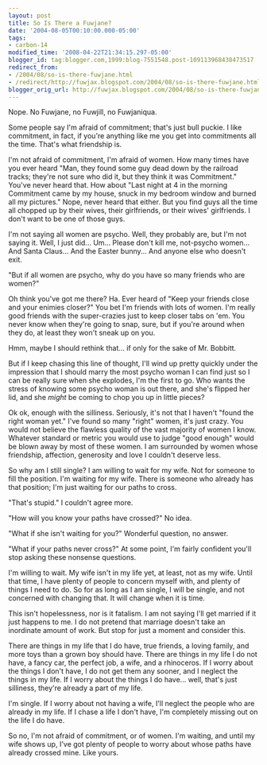 ```yaml
---
layout: post
title: So Is There a Fuwjane?
date: '2004-08-05T00:10:00.000-05:00'
tags:
- carbon-14
modified_time: '2008-04-22T21:34:15.297-05:00'
blogger_id: tag:blogger.com,1999:blog-7551548.post-109113968438473517
redirect_from: 
- /2004/08/so-is-there-fuwjane.html
- /redirect/http://fuwjax.blogspot.com/2004/08/so-is-there-fuwjane.html
blogger_orig_url: http://fuwjax.blogspot.com/2004/08/so-is-there-fuwjane.html
---
```


Nope.  No Fuwjane, no Fuwjill, no Fuwjaniqua.

Some people say I'm afraid of commitment; that's just bull puckie. I like commitment, in fact, if you're anything like me you get into commitments all the time. That's what friendship is.

I'm not afraid of commitment, I'm afraid of women. How many times have you ever heard "Man, they found some guy dead down by the railroad tracks; they're not sure who did it, but they think it was Commitment." You've never heard that. How about "Last night at 4 in the morning Commitment came by my house, snuck in my bedroom window and burned all my pictures."  Nope, never heard that either.  But you find guys all the time all chopped up by their wives, their girlfriends, or their wives' girlfriends. I don't want to be one of those guys.

I'm not saying all women are psycho. Well, they probably are, but I'm not saying it. Well, I just did... Um... Please don't kill me, not-psycho women... And Santa Claus... And the Easter bunny... And anyone else who doesn't exit.

"But if all women are psycho, why do you have so many friends who are women?"

Oh think you've got me there? Ha. Ever heard of "Keep your friends close and your enimies closer?" You bet I'm friends with lots of women. I'm really good friends with the super-crazies just to keep closer tabs on 'em. You never know when they're going to snap, sure, but if you're around when they do, at least they won't sneak up on you.

Hmm, maybe I should rethink that... if only for the sake of Mr. Bobbitt.

But if I keep chasing this line of thought, I'll wind up pretty quickly under the impression that I should marry the most psycho woman I can find just so I can be really sure when she explodes, I'm the first to go. Who wants the stress of knowing some psycho woman is out there, and she's flipped her lid, and she *might* be coming to chop you up in little pieces?

Ok ok, enough with the silliness. Seriously, it's not that I haven't "found the right woman yet." I've found so many "right" women, it's just crazy. You would not believe the flawless quality of the vast majority of women I know. Whatever standard or metric you would use to judge "good enough" would be blown away by most of these women. I am surrounded by women whose friendship, affection, generosity and love I couldn't deserve less.

So why am I still single? I am willing to wait for my wife. Not for someone to fill the position. I'm waiting for my wife. There is someone who already has that position; I'm just waiting for our paths to cross.

"That's stupid."  I couldn't agree more. 

"How will you know your paths have crossed?"  No idea.

"What if she isn't waiting for you?"  Wonderful question, no answer.

"What if your paths never cross?"  At some point, I'm fairly confident you'll stop asking these nonsense questions.

I'm willing to wait. My wife isn't in my life yet, at least, not as my wife. Until that time, I have plenty of people to concern myself with, and plenty of things I need to do. So for as long as I am single, I will be single, and not concerned with changing that. It will change when it is time.

This isn't hopelessness, nor is it fatalism. I am not saying I'll get married if it just happens to me. I do not pretend that marriage doesn't take an inordinate amount of work.  But stop for just a moment and consider this.

There are things in my life that I do have, true friends, a loving family, and more toys than a grown boy should have.  There are things in my life I do not have, a fancy car, the perfect job, a wife, and a rhinoceros.  If I worry about the things I don't have, I do not get them any sooner, and I neglect the things in my life.  If I worry about the things I do have... well, that's just silliness, they're already a part of my life.

I'm single.  If I worry about not having a wife, I'll neglect the people who are already in my life.  If I chase a life I don't have, I'm completely missing out on the life I do have.

So no, I'm not afraid of commitment, or of women.  I'm waiting, and until my wife shows up, I've got plenty of people to worry about whose paths have already crossed mine.  Like yours.

